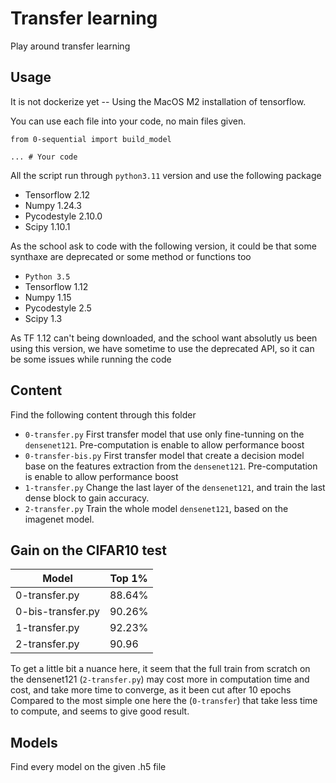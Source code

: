 # Transfer learning

Play around transfer learning

## Usage
It is not dockerize yet -- Using the MacOS M2 installation of tensorflow.

You can use each file into your code, no main files given.
```
from 0-sequential import build_model

... # Your code
```

All the script run through `python3.11` version and use the following package
* Tensorflow 2.12
* Numpy 1.24.3
* Pycodestyle 2.10.0
* Scipy 1.10.1

As the school ask to code with the following version, it could be that some synthaxe are deprecated or some method or functions too
* `Python 3.5`
* Tensorflow 1.12
* Numpy 1.15
* Pycodestyle 2.5
* Scipy 1.3

As TF 1.12 can't being downloaded, and the school want absolutly us been using this version, we have sometime to use the deprecated API, so it can be some issues while running the code 
## Content
Find the following content through this folder
* `0-transfer.py` First transfer model that use only fine-tunning on the `densenet121`. Pre-computation is enable to allow performance boost 
* `0-transfer-bis.py` First transfer model that create a decision model base on the features extraction from the `densenet121`. Pre-computation is enable to allow performance boost
* `1-transfer.py` Change the last layer of the `densenet121`, and train the last dense block to gain accuracy.
* `2-transfer.py` Train the whole model `densenet121`, based on the imagenet model.

## Gain on the CIFAR10 test

| Model             | Top 1%  |
|-------------------|---------|
| 0-transfer.py     | 88.64%  |
| 0-bis-transfer.py | 90.26%  |
| 1-transfer.py     | 92.23%  |
| 2-transfer.py     | 90.96   |

To get a little bit a nuance here, it seem that the full train from scratch on the densenet121 (`2-transfer.py`) may cost more in computation time and cost, and take more time to converge, as it been cut after 10 epochs
Compared to the most simple one here the (`0-transfer`) that take less time to compute, and seems to give good result.

## Models
Find every model on the given .h5 file